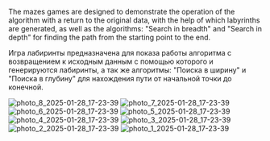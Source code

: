 The mazes games are designed to demonstrate the operation of the algorithm with a return to the original data, with the help of which labyrinths are generated, as well as the algorithms: "Search in breadth" and "Search in depth" for finding the path from the starting point to the end.

Игра лабиринты предназначена для показа работы алгоритма с возвращением к исходным данным с помощью которого и генерируются лабиринты, а так же алгоритмы: "Поиска в ширину" и "Поиска в глубину" для нахождения пути от начальной точки до конечной.

![photo_8_2025-01-28_17-23-39](https://github.com/user-attachments/assets/ace581a2-a61b-4af5-92ed-c2094d23d7be)
![photo_7_2025-01-28_17-23-39](https://github.com/user-attachments/assets/7a35c572-53db-4bcf-a527-72bf8ad85a1d)
![photo_6_2025-01-28_17-23-39](https://github.com/user-attachments/assets/25d56c2c-1ffa-4f47-b76c-93d4a9def903)
![photo_5_2025-01-28_17-23-39](https://github.com/user-attachments/assets/f3699295-78d1-46c7-8776-e948be2c081e)
![photo_4_2025-01-28_17-23-39](https://github.com/user-attachments/assets/bcb6c42b-b5b0-4c81-949d-887a0c6ab4a4)
![photo_3_2025-01-28_17-23-39](https://github.com/user-attachments/assets/01b6a048-ab1f-40b2-832b-ea2eb86dde82)
![photo_2_2025-01-28_17-23-39](https://github.com/user-attachments/assets/aebd66f5-5e18-4225-b9f4-ea990dc13188)
![photo_1_2025-01-28_17-23-39](https://github.com/user-attachments/assets/1e066949-0a39-441a-9785-85941851a455)

